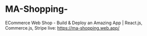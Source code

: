 # MA-Shopping-
ECommerce Web Shop - Build & Deploy an Amazing App | React.js, Commerce.js, Stripe
live: https://ma-shopping.web.app/
